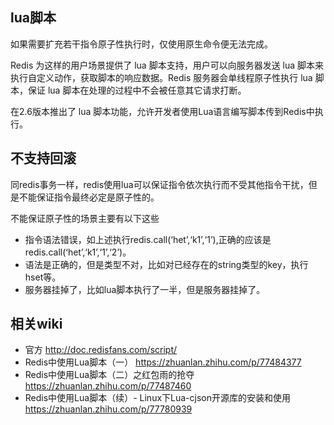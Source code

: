 ## lua脚本
如果需要扩充若干指令原子性执行时，仅使用原生命令便无法完成。

Redis 为这样的用户场景提供了 lua 脚本支持，用户可以向服务器发送 lua 脚本来执行自定义动作，获取脚本的响应数据。Redis 服务器会单线程原子性执行 lua 脚本，保证 lua 脚本在处理的过程中不会被任意其它请求打断。

在2.6版本推出了 lua 脚本功能，允许开发者使用Lua语言编写脚本传到Redis中执行。

## 不支持回滚
同redis事务一样，redis使用lua可以保证指令依次执行而不受其他指令干扰，但是不能保证指令最终必定是原子性的。

不能保证原子性的场景主要有以下这些
* 指令语法错误，如上述执行redis.call(‘het’,‘k1’,‘1’),正确的应该是redis.call(‘het’,‘k1’,‘1’,‘2’)。
* 语法是正确的，但是类型不对，比如对已经存在的string类型的key，执行hset等。
* 服务器挂掉了，比如lua脚本执行了一半，但是服务器挂掉了。
 
## 相关wiki
* 官方 http://doc.redisfans.com/script/
* Redis中使用Lua脚本（一） https://zhuanlan.zhihu.com/p/77484377
* Redis中使用Lua脚本（二）之红包雨的抢夺 https://zhuanlan.zhihu.com/p/77487460
* Redis中使用Lua脚本（续）- Linux下Lua-cjson开源库的安装和使用 https://zhuanlan.zhihu.com/p/77780939